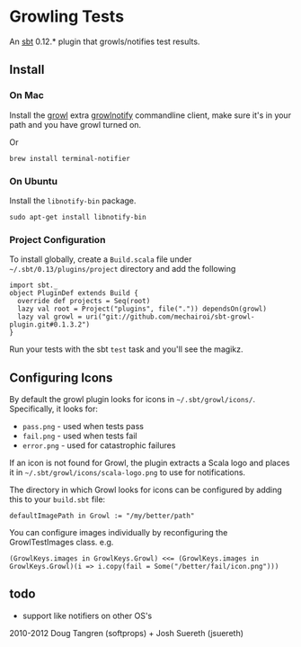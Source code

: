 # Growling Tests

An [sbt](https://github.com/harrah/xsbt#readme) 0.12.* plugin that growls/notifies test results.

## Install

### On Mac

Install the [growl](http://growl.info/) extra [growlnotify](http://growl.info/extras.php#growlnotify) commandline client, make sure it's in your path and you have growl turned on.

Or

    brew install terminal-notifier

### On Ubuntu

Install the `libnotify-bin` package.

    sudo apt-get install libnotify-bin

### Project Configuration

To install globally, create a `Build.scala` file under `~/.sbt/0.13/plugins/project` directory and add the following

    import sbt._
    object PluginDef extends Build {
      override def projects = Seq(root)
      lazy val root = Project("plugins", file(".")) dependsOn(growl)
      lazy val growl = uri("git://github.com/mechairoi/sbt-growl-plugin.git#0.1.3.2")
    }

Run your tests with the sbt `test` task and you'll see the magikz.

## Configuring Icons

By default the growl plugin looks for icons in `~/.sbt/growl/icons/`.  Specifically, it looks for:

* `pass.png` - used when tests pass
* `fail.png` - used when tests fail
* `error.png` - used for catastrophic failures

If an icon is not found for Growl, the plugin extracts a Scala logo and places it in `~/.sbt/growl/icons/scala-logo.png` to use for notifications.

The directory in which Growl looks for icons can be configured by adding this to your `build.sbt` file:

    defaultImagePath in Growl := "/my/better/path"

You can configure images individually by reconfiguring the GrowlTestImages class.  e.g.

    (GrowlKeys.images in GrowlKeys.Growl) <<= (GrowlKeys.images in GrowlKeys.Growl)(i => i.copy(fail = Some("/better/fail/icon.png")))


## todo

* support like notifiers on other OS's

2010-2012 Doug Tangren (softprops) + Josh Suereth (jsuereth)
